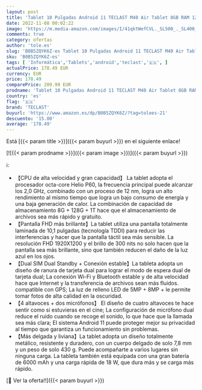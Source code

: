 ```yaml
---
layout: post
title: 'Tablet 10 Pulgadas Android 11 TECLAST M40 Air Tablet 8GB RAM 128GB ROM 1TB Ampliable  Cuerpo Metálico CPU Octa-Core 2.0 GHz Batería 7000mAh Dual SIM GPS Bluetooth Type C FHD Display Cámara de 5MP+8MP'
date: 2022-11-08 00:02:22
image: 'https://m.media-amazon.com/images/I/41qktWefCVL._SL500_._SL400_.jpg'
comments: true
category: ofertas
author: 'tole.es'
slug: 'B0B5ZQYK6Z-es Tablet 10 Pulgadas Android 11 TECLAST M40 Air Tablet 8GB...'
sku: 'B0B5ZQYK6Z-es'
tags: [ 'Informática','Tablets','android','teclast','🇪🇸', ]
actualPrice: 178.49 EUR
currency: EUR
price: 178.49
comparePrice: 209.99 EUR
prodname: 'Tablet 10 Pulgadas Android 11 TECLAST M40 Air Tablet 8GB RAM 128GB ROM 1TB Ampliable  Cuerpo Metálico CPU Octa-Core 2.0 GHz Batería 7000mAh Dual SIM GPS Bluetooth Type C FHD Display Cámara de 5MP+8MP'
country: 'es'
flag: '🇪🇸'
brand: 'TECLAST'
buyurl: 'https://www.amazon.es/dp/B0B5ZQYK6Z/?tag=tolees-21'
descuento: '15.00'
average: '178.49'
---
```


Está [{{< param title >}}]({{< param buyurl >}}) en el siguiente enlace!

[![{{< param prodname >}}]({{< param image >}})]({{< param buyurl >}})

ℹ️:

- 【CPU de alta velocidad y gran capacidad】 La tablet adopta el procesador octa-core Helio P60, la frecuencia principal puede alcanzar los 2,0 GHz, combinado con un proceso de 12 nm, logra un alto rendimiento al mismo tiempo que logra un bajo consumo de energía y una baja generación de calor. La combinación de capacidad de almacenamiento 8G + 128G + 1T hace que el almacenamiento de archivos sea más rápido y gratuito.
- 【Pantalla FHD más brillante】La tablet utiliza una pantalla totalmente laminada de 10,1 pulgadas (tecnología TDDI) para reducir las interferencias y hacer que la pantalla táctil sea más sensible. La resolución FHD 1920X1200 y el brillo de 300 nits no solo hacen que la pantalla sea más brillante, sino que también reducen el daño de la luz azul en los ojos.
- 【Dual SIM Dual Standby + Conexión estable】La tableta adopta un diseño de ranura de tarjeta dual para lograr el modo de espera dual de tarjeta dual; La conexión Wi-Fi y Bluetooth estable y de alta velocidad hace que Internet y la transferencia de archivos sean más fluidos. compatible con GPS; La luz de relleno LED de 5MP + 8MP + le permite tomar fotos de alta calidad en la oscuridad.
- 【4 altavoces + dos micrófonos】 El diseño de cuatro altavoces te hace sentir como si estuvieras en el cine; La configuración de micrófono dual reduce el ruido cuando se recoge el sonido, lo que hace que la llamada sea más clara; El sistema Android 11 puede proteger mejor su privacidad al tiempo que garantiza un funcionamiento sin problemas.
- 【Más delgada y liviana】La tablet adopta un diseño totalmente metálico, resistente y duradero, con un cuerpo delgado de solo 7,8 mm y un peso de solo 430 g. Puede acompañarte a varios lugares sin ninguna carga. La tableta también está equipada con una gran batería de 6000 mAh y una carga rápida de 18 W, que dura más y se carga más rápido.

[🛒 Ver la oferta!!]({{< param buyurl >}})
